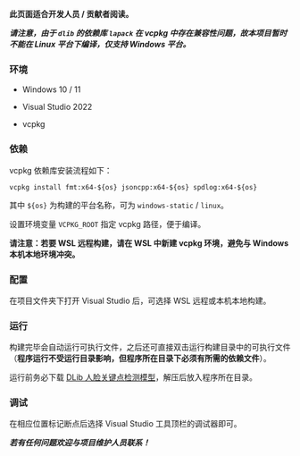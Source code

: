 **此页面适合开发人员 / 贡献者阅读。**

_**请注意，由于 `dlib` 的依赖库 `lapack` 在 vcpkg 中存在兼容性问题，故本项目暂时不能在 Linux 平台下编译，仅支持 Windows 平台。**_

### 环境

* Windows 10 / 11

* Visual Studio 2022

* vcpkg

### 依赖

vcpkg 依赖库安装流程如下：

```
vcpkg install fmt:x64-${os} jsoncpp:x64-${os} spdlog:x64-${os}
```

其中 `${os}` 为构建的平台名称，可为 `windows-static` / `linux`。

设置环境变量 `VCPKG_ROOT` 指定 vcpkg 路径，便于编译。

**请注意：若要 WSL 远程构建，请在 WSL 中新建 vcpkg 环境，避免与 Windows 本机本地环境冲突。**

### 配置

在项目文件夹下打开 Visual Studio 后，可选择 WSL 远程或本机本地构建。

### 运行

构建完毕会自动运行可执行文件，之后还可直接双击运行构建目录中的可执行文件（**程序运行不受运行目录影响，但程序所在目录下必须有所需的依赖文件**）。

运行前务必下载 [DLib 人脸关键点检测模型](http://dlib.net/files/shape_predictor_68_face_landmarks.dat.bz2)，解压后放入程序所在目录。

### 调试

在相应位置标记断点后选择 Visual Studio 工具顶栏的调试器即可。

_**若有任何问题欢迎与项目维护人员联系！**_
